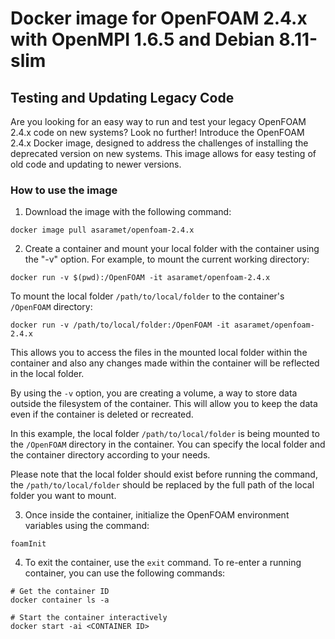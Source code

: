 # Docker image for OpenFOAM 2.4.x with OpenMPI 1.6.5 and Debian 8.11-slim
## Testing and Updating Legacy Code

Are you looking for an easy way to run and test your legacy OpenFOAM 2.4.x code on new systems? Look no further! Introduce the OpenFOAM 2.4.x Docker image, designed to address the challenges of installing the deprecated version on new systems. This image allows for easy testing of old code and updating to newer versions.


### How to use the image

1. Download the image with the following command:
```
docker image pull asaramet/openfoam-2.4.x
```

2. Create a container and mount your local folder with the container using the "-v" option. For example, to mount the current working directory:
```
docker run -v $(pwd):/OpenFOAM -it asaramet/openfoam-2.4.x
```

To mount the local folder `/path/to/local/folder` to the container's `/OpenFOAM` directory:
```
docker run -v /path/to/local/folder:/OpenFOAM -it asaramet/openfoam-2.4.x
```

This allows you to access the files in the mounted local folder within the container and also any changes made within the container will be reflected in the local folder.

By using the `-v` option, you are creating a volume, a way to store data outside the filesystem of the container. This will allow you to keep the data even if the container is deleted or recreated.

In this example, the local folder `/path/to/local/folder` is being mounted to the `/OpenFOAM` directory in the container. You can specify the local folder and the container directory according to your needs.

Please note that the local folder should exist before running the command, the `/path/to/local/folder` should be replaced by the full path of the local folder you want to mount.

3. Once inside the container, initialize the OpenFOAM environment variables using the command:
```
foamInit
```

4. To exit the container, use the `exit` command. To re-enter a running container, you can use the following commands:
```
# Get the container ID
docker container ls -a

# Start the container interactively
docker start -ai <CONTAINER ID>
```